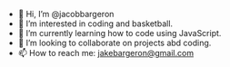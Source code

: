 - 👋 Hi, I’m @jacobbargeron
- 👀 I’m interested in coding and basketball.
- 🌱 I’m currently learning how to code using JavaScript.
- 💞️ I’m looking to collaborate on projects abd coding.
- 📫 How to reach me: jakebargeron@gmail.com

<!---
jacobbargeron/jacobbargeron is a ✨ special ✨ repository because its `README.md` (this file) appears on your GitHub profile.
You can click the Preview link to take a look at your changes.
--->
